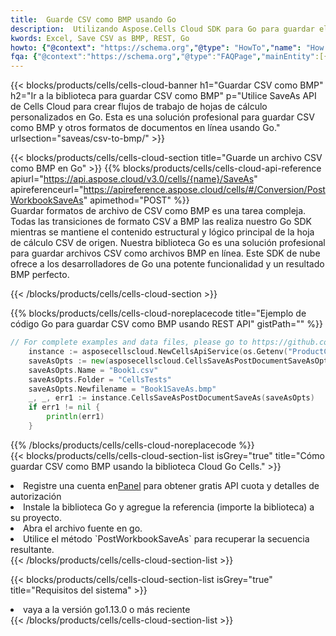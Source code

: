 ```yaml
---
title:  Guarde CSV como BMP usando Go
description:  Utilizando Aspose.Cells Cloud SDK para Go para guardar el archivo en formato CSV como archivo en formato BMP.
kwords: Excel, Save CSV as BMP, REST, Go
howto: {"@context": "https://schema.org","@type": "HowTo","name": "How to save CSV as BMP using the Cells Cloud Go library.","description": "How to save CSV as BMP using the Cells Cloud Go library.","image": {"@type": "ImageObject"},"url": "/go/saveas/csv-to-bmp/","step": [{ "@type": "HowToStep","name": "How to save CSV as BMP using the Cells Cloud Go library. step 1", "image": {"@type": "ImageObject",},"url": "/go/saveas/csv-to-bmp/","text": "Register an account at <a href='https://dashboard.aspose.cloud/'>Dashboard</a> to get free API quota & authorization details",},{ "@type": "HowToStep","name": "How to save CSV as BMP using the Cells Cloud Go library. step 1", "image": {"@type": "ImageObject",},"url": "/go/saveas/csv-to-bmp/","text": "Install Go library and add the reference (import the library) to your project.",},{ "@type": "HowToStep","name": "How to save CSV as BMP using the Cells Cloud Go library. step 1", "image": {"@type": "ImageObject",},"url": "/go/saveas/csv-to-bmp/","text": "Open the source file in go.",},{ "@type": "HowToStep","name": "How to save CSV as BMP using the Cells Cloud Go library. step 1", "image": {"@type": "ImageObject",},"url": "/go/saveas/csv-to-bmp/","text": "Use the `PostWorkbookSaveAs` method to retrieve the resulting stream.",}, ],"supply": {"@type": "HowToSupply","name": "document"},"tool": [{"@type": "HowToTool","name": "Goland, Visual Studio Code, Eclipse"},{"@type": "HowToTool","name": "Aspose Cells"}],"totalTime": "PT6M"}
fqa: {"@context":"https://schema.org","@type":"FAQPage","mainEntity":[{"@type":"Question","name":"Why save file as other formats file in C# using REST API?","acceptedAnswer":{"@type":"Answer","text":"Documents are encoded in many ways, and some files may be incompatible with the software you use. To open and read such files, just save them as appropriate file formats.<br/><ol><li>Install .NET SDK and add the reference (import the library) to your project.</li><li>Open the source file in C# using REST API.</li><li>Call the PostWorkbookSaveAsRequest() method, passing an output filename with required extension.</li><li>Get the result of save as a separate file.</li></ol>"}},{"@type":"Question","name":"What file formats can I save as with your C# library?","acceptedAnswer":{"@type":"Answer","text":"We support a variety of file formats for conversion using .NET library, including XLSX, Excel, xls , PDF, CSV, HTML, Markdown, XML, PNG, JPG, TIFF, Json, TXT and many more."}},{"@type":"Question","name":"What is the maximum allowed file size for conversion using this .NET library?","acceptedAnswer":{"@type":"Answer","text":"There are no file size limits for format conversions using .NET library."}}]}
---
```

{{< blocks/products/cells/cells-cloud-banner h1="Guardar CSV como BMP" h2="Ir a la biblioteca para guardar CSV como BMP" p="Utilice SaveAs API de Cells Cloud para crear flujos de trabajo de hojas de cálculo personalizados en Go. Esta es una solución profesional para guardar CSV como BMP y otros formatos de documentos en línea usando Go." urlsection="saveas/csv-to-bmp/" >}}

{{< blocks/products/cells/cells-cloud-section title="Guarde un archivo CSV como BMP en Go" >}}
{{% blocks/products/cells/cells-cloud-api-reference apiurl="https://api.aspose.cloud/v3.0/cells/{name}/SaveAs" apireferenceurl="https://apireference.aspose.cloud/cells/#/Conversion/PostWorkbookSaveAs" apimethod="POST" %}}
<br/>
Guardar formatos de archivo de CSV como BMP es una tarea compleja. Todas las transiciones de formato CSV a BMP las realiza nuestro Go SDK mientras se mantiene el contenido estructural y lógico principal de la hoja de cálculo CSV de origen. Nuestra biblioteca Go es una solución profesional para guardar archivos CSV como archivos BMP en línea. Este SDK de nube ofrece a los desarrolladores de Go una potente funcionalidad y un resultado BMP perfecto.

{{< /blocks/products/cells/cells-cloud-section >}}

{{% blocks/products/cells/cells-cloud-noreplacecode title="Ejemplo de código Go para guardar CSV como BMP usando REST API" gistPath="" %}}
  
```go
// For complete examples and data files, please go to https://github.com/aspose-cells-cloud/aspose-cells-cloud-go/
    instance := asposecellscloud.NewCellsApiService(os.Getenv("ProductClientId"), os.Getenv("ProductClientSecret"))
    saveAsOpts := new(asposecellscloud.CellsSaveAsPostDocumentSaveAsOpts)
    saveAsOpts.Name = "Book1.csv"
    saveAsOpts.Folder = "CellsTests"
    saveAsOpts.Newfilename = "Book1SaveAs.bmp"
    _, _, err1 := instance.CellsSaveAsPostDocumentSaveAs(saveAsOpts)
    if err1 != nil {
	    println(err1)
    }
```
  
{{% /blocks/products/cells/cells-cloud-noreplacecode %}}
<br/>
{{< blocks/products/cells/cells-cloud-section-list isGrey="true" title="Cómo guardar CSV como BMP usando la biblioteca Cloud Go Cells." >}}
<li> Registre una cuenta en<a href="https://dashboard.aspose.cloud/">Panel</a> para obtener gratis API cuota y detalles de autorización</li>
<li>Instale la biblioteca Go y agregue la referencia (importe la biblioteca) a su proyecto.</li>
<li>Abra el archivo fuente en go.</li>
<li>Utilice el método `PostWorkbookSaveAs` para recuperar la secuencia resultante.</li>
{{< /blocks/products/cells/cells-cloud-section-list >}}

{{< blocks/products/cells/cells-cloud-section-list isGrey="true" title="Requisitos del sistema" >}}
<li>vaya a la versión go1.13.0 o más reciente</li>
{{< /blocks/products/cells/cells-cloud-section-list >}}
